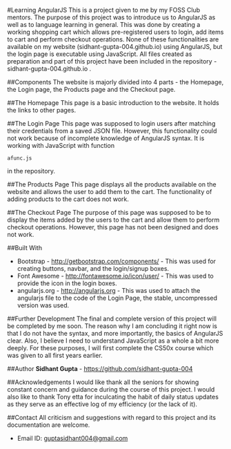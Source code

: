 #Learning AngularJS
This is a project given to me by my FOSS Club mentors. The purpose of this project was to introduce us to AngularJS as well as to language learning in general. This was done by creating a working shopping cart which allows pre-registered users to login, add items to cart and perform checkout operations. None of these functionalities are available on my website (sidhant-gupta-004.github.io) using AngularJS, but the login page is executable using JavaScript. All files created as preparation and part of this project have been included in the repository - sidhant-gupta-004.github.io .

##Components
The website is majorly divided into 4 parts - the Homepage, the Login page, the Products page and the Checkout page.

##The Homepage
This page is a basic introduction to the website. It holds the links to other pages.

##The Login Page
This page was supposed to login users after matching their credentials from a saved JSON file. However, this functionality could not work because of incomplete knowledge of AngularJS syntax. It is working with JavaScript with function
```
afunc.js
```
in the repository.

##The Products Page
This page displays all the products available on the website and allows the user to add them to the cart. The functionality of adding products to the cart does not work.

##The Checkout Page
The purpose of this page was supposed to be to display the items added by the users to the cart and allow them to perform checkout operations. However, this page has not been designed and does not work.

##Built With
* Bootstrap - http://getbootstrap.com/components/ - This was used for creating buttons, navbar, and the login/signup boxes.
* Font Awesome - http://fontawesome.io/icon/user/ - This was used to provide the icon in the login boxes.
* angularjs.org - http://angularjs.org - This was used to attach the angularjs file to the code of the Login Page, the stable, uncompressed version was used.

##Further Development
The final and complete version of this project will be completed by me soon. The reason why I am concluding it right now is that I do not have the syntax, and more importantly, the basics of AngularJS clear. Also, I believe I need to understand JavaScript as a whole a bit more deeply. For these purposes, I will first complete the CS50x course which was given to all first years earlier.

##Author
**Sidhant Gupta** - https://github.com/sidhant-gupta-004

##Acknowledgements
I would like thank all the seniors for showing constant concern and guidance during the course of this project. I would also like to thank Tony etta for inculcating the habit of daily status updates as they serve as an effective log of my efficiency (or the lack of it).

##Contact
All criticism and suggestions with regard to this project and its documentation are welcome.
* Email ID: guptasidhant004@gmail.com
